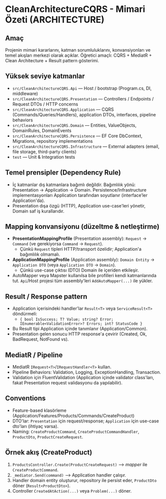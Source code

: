 ﻿# CleanArchitectureCQRS - Mimari Özeti (ARCHITECTURE)

## Amaç
Projenin mimari kararlarını, katman sorumluluklarını, konvansiyonları ve temel akışları merkezi olarak açıklar. Öğretici amaçlı: CQRS + MediatR + Clean Architecture + Result pattern gösterimi.

## Yüksek seviye katmanlar
- `src/CleanArchitectureCQRS.Api` — Host / bootstrap (Program.cs, DI, middleware)
- `src/CleanArchitectureCQRS.Presentation` — Controllers / Endpoints / Request DTOs / HTTP concerns
- `src/CleanArchitectureCQRS.Application` — CQRS (Commands/Queries/Handlers), application DTOs, interfaces, pipeline behaviors
- `src/CleanArchitectureCQRS.Domain` — Entities, ValueObjects, DomainRules, DomainEvents
- `src/CleanArchitectureCQRS.Persistence` — EF Core DbContext, Migrations, repository implementations
- `src/CleanArchitectureCQRS.Infrastructure` — External adapters (email, file storage, third-party clients)
- `test` — Unit & Integration tests

## Temel prensipler (Dependency Rule)
- İç katmanlar dış katmanlara bağımlı değildir. Bağımlılık yönü: Presentation → Application → Domain. Persistence/Infrastructure implementasyonları Application tarafından soyutlanır (interface’ler Application'da).
- Presentation dışa özgü (HTTP), Application use-case'leri yönetir, Domain saf iş kurallarıdır.

## Mapping konvansiyonu (düzeltme & netleştirme)
- **PresentationMappingProfile** (Presentation assembly): `Request` -> `Command` (ve gerekiyorsa `Command` -> `Request`).
    - Çünkü `Request` tipleri HTTP/transport özelidir; Application'a bağımlılık olmamalı.
- **ApplicationMappingProfile** (Application assembly): `Domain Entity` -> `Application DTO` (veya `Application DTO` -> `Domain`).
    - Çünkü use-case çıktısı (DTO) Domain ile içeriden etkileşir.
- AutoMapper veya Mapster kullanılsa bile profilleri kendi katmanlarında tut. `Api`/Host projesi tüm assembly'leri `AddAutoMapper(...)` ile yükler.

## Result / Response pattern
- Application içerisindeki handler'lar `Result<T>` veya `ServiceResult<T>` döndürmeli:
    - `{ bool IsSuccess; T? Value; string? Error; IEnumerable<ValidationError>? Errors; int? StatusCode }`
- Bu Result tipi Application içinde tanımlanır (Application/Common).
- Presentation gelen sonucu HTTP response'a çevirir (Created, Ok, BadRequest, NotFound vs).

## MediatR / Pipeline
- MediatR `IRequest<T>`/`IRequestHandler<T>` kullan.
- Pipeline Behaviors: Validation, Logging, ExceptionHandling, Transaction.
- Validation için FluentValidation (Application içinde validator class'ları, fakat Presentation request validasyonu da yapılabilir).

## Conventions
- Feature-based klasörleme (Application/Features/Products/Commands/CreateProduct)
- DTO'lar: `Presentation` için request/response; `Application` için use-case dto'ları (ihtiyaç varsa).
- Naming: `CreateProductCommand`, `CreateProductCommandHandler`, `ProductDto`, `ProductCreateRequest`.

## Örnek akış (CreateProduct)
1. `ProductsController.Create(ProductCreateRequest)` —> _mapper_ ile `CreateProductCommand`.
2. `_mediator.Send(command)` —> Application handler çalışır.
3. Handler domain entity oluşturur, repository ile persist eder, `ProductDto` döner (`Result<ProductDto>`).
4. Controller `CreatedAtAction(...)` veya `Problem(...)` döner.
